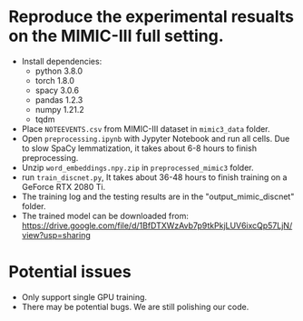 # Reproduce the experimental resualts on the MIMIC-III full setting.

- Install dependencies:
  - python 3.8.0
  - torch 1.8.0
  - spacy 3.0.6
  - pandas 1.2.3
  - numpy 1.21.2
  - tqdm
- Place `NOTEEVENTS.csv` from MIMIC-III dataset in  `mimic3_data` folder.
- Open `preprocessing.ipynb` with Jypyter Notebook and run all cells. Due to slow SpaCy lemmatization, it takes about 6-8 hours to finish preprocessing.
- Unzip `word_embeddings.npy.zip` in `preprocessed_mimic3` folder.
- run `train_discnet.py`, It takes about 36-48 hours to finish training on a GeForce RTX 2080 Ti.
- The training log and the testing results are in the "output_mimic_discnet" folder.
- The trained model can be downloaded from: https://drive.google.com/file/d/1BfDTXWzAvb7p9tkPkjLUV6ixcQp57LjN/view?usp=sharing

# Potential issues

- Only support single GPU training.
- There may be potential bugs. We are still polishing our code. 

